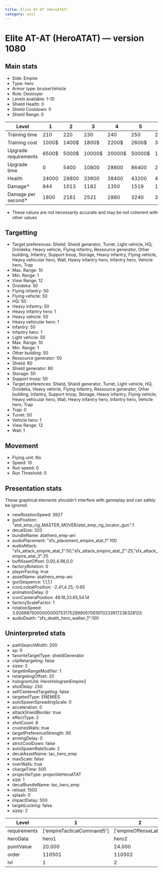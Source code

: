 ```yaml
---
title: Elite AT-AT (HeroATAT)
category: unit
---
```


# Elite AT-AT (HeroATAT) — version 1080

## Main stats

  * Side: Empire
  * Type: hero
  * Armor type: bruiserVehicle
  * Role: Destroyer
  * Levels available: 1-10
  * Shield Health: 0
  * Shield Cooldown: 0
  * Shield Range: 0

|Level               |1    |2    |3     |4     |5     |6      |7      |8      |9       |10      |
|--------------------|-----|-----|------|------|------|-------|-------|-------|--------|--------|
|Training time       |210  |220  |230   |240   |250   |260    |270    |280    |290     |300     |
|Training cost       |1000$|1400$|1800$ |2200$ |2600$ |3000$  |3400$  |3800$  |4200$   |4600$   |
|Upgrade requirements|6500$|5000$|10000$|20000$|50000$|135000$|225000$|450000$|1500000$|2500000$|
|Upgrade time        |0    |5400 |10800 |28800 |86400 |259200 |432000 |604800 |864000  |1209600 |
|Health              |24000|28800|33600 |38400 |43200 |48000  |52800  |57600  |62400   |72000   |
|Damage*             |844  |1013 |1182  |1350  |1519  |1688   |1857   |2025   |2194    |2532    |
|Damage per second*  |1800 |2161 |2521  |2880  |3240  |3601   |3961   |4320   |4680    |5401    |

* These values are not necessarily accurate and may be not coherent with other values

## Targetting

  * Target preferences: Shield, Shield generator, Turret, Light vehicle, HQ, Droideka, Heavy vehicle, Flying infantry, Ressource generator, Other building, Infantry, Support troop, Storage, Heavy infantry, Flying vehicle, Heavy vehicular hero, Wall, Heavy infantry hero, Infantry hero, Vehicle hero, Trap
  * Max. Range: 10
  * Min. Range: 1
  * View Range: 12
  * Droideka: 50
  * Flying infantry: 50
  * Flying vehicle: 50
  * HQ: 50
  * Heavy infantry: 50
  * Heavy infantry hero: 1
  * Heavy vehicle: 50
  * Heavy vehicular hero: 1
  * Infantry: 50
  * Infantry hero: 1
  * Light vehicle: 50
  * Max. Range: 10
  * Min. Range: 1
  * Other building: 50
  * Ressource generator: 50
  * Shield: 80
  * Shield generator: 80
  * Storage: 50
  * Support troop: 50
  * Target preferences: Shield, Shield generator, Turret, Light vehicle, HQ, Droideka, Heavy vehicle, Flying infantry, Ressource generator, Other building, Infantry, Support troop, Storage, Heavy infantry, Flying vehicle, Heavy vehicular hero, Wall, Heavy infantry hero, Infantry hero, Vehicle hero, Trap
  * Trap: 0
  * Turret: 50
  * Vehicle hero: 1
  * View Range: 12
  * Wall: 1

## Movement

  * Flying unit: No
  * Speed: 10
  * Run speed: 0
  * Run Threshold: 0

## Presentation stats

These graphical elements shouldn't interfere with gameplay and can safely be ignored.

  * newRotationSpeed: 3927
  * gunPosition: "atst_emp_rig_MASTER_MOVER/atst_emp_rig_locator_gun":1
  * decalSize: 320
  * bundleName: atathero_emp-ani
  * audioPlacement: "sfx_placement_empire_atat_1":100
  * audioAttack: "sfx_attack_empire_atat_1":50,"sfx_attack_empire_atat_2":25,"sfx_attack_empire_atat_3":25
  * buffAssetOffset: 0.00,4.96,0.0
  * factoryRotation: 0
  * playerFacing: true
  * assetName: atathero_emp-ani
  * gunSequence: 1,1,1,1
  * iconLookatPosition: -2.41,4.25,-0.65
  * animationDelay: 0
  * iconCameraPosition: 49.18,33.65,54.14
  * factoryScaleFactor: 1
  * rotationSpeed: 3.92698750000000007531752999057061970233917236328125
  * audioDeath: "sfx_death_hero_walker_1":100

## Uninterpreted stats

  * pathSearchWidth: 200
  * xp: 0
  * favoriteTargetType: shieldGenerator
  * clipRetargeting: false
  * sizex: 2
  * targetInRangeModifier: 1
  * retargetingOffset: 20
  * hologramUid: HeroHologramEmpire2
  * shotDelay: 250
  * selfCenteredTargeting: false
  * targetedType: ENEMIES
  * autoSpawnSpreadingScale: 0
  * acceleration: 0
  * attackShieldBorder: true
  * effectType: 2
  * shotCount: 8
  * crushesWalls: true
  * targetPreferenceStrength: 90
  * armingDelay: 0
  * strictCoolDown: false
  * autoSpawnRateScale: 2
  * decalAssetName: tac_hero_emp
  * maxScale: false
  * overWalls: true
  * chargeTime: 500
  * projectileType: projectileHeroATAT
  * size: 1
  * decalBundleName: tac_hero_emp
  * reload: 1500
  * splash: 0
  * impactDelay: 500
  * targetLocking: false
  * sizey: 2

|Level       |1                         |2                    |3                    |4                    |5                    |6                    |7                    |8                    |9                    |10                    |
|------------|--------------------------|---------------------|---------------------|---------------------|---------------------|---------------------|---------------------|---------------------|---------------------|----------------------|
|requirements|['empireTacticalCommand5']|['empireOffenseLab2']|['empireOffenseLab3']|['empireOffenseLab4']|['empireOffenseLab5']|['empireOffenseLab6']|['empireOffenseLab7']|['empireOffenseLab8']|['empireOffenseLab9']|['empireOffenseLab10']|
|heroData    |hero1                     |hero2                |hero3                |hero4                |hero5                |hero6                |hero7                |hero8                |hero9                |hero10                |
|pointValue  |20.000                    |24.000               |28.000               |32.000               |36.000               |40.000               |44.000               |48.000               |52.000               |60.000                |
|order       |110501                    |110502               |110503               |110504               |110505               |110506               |110507               |110508               |110509               |110510                |
|lvl         |1                         |2                    |3                    |4                    |5                    |6                    |7                    |8                    |9                    |10                    |

